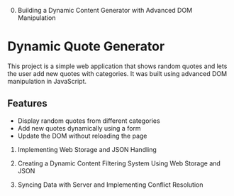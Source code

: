 0. Building a Dynamic Content Generator with Advanced DOM Manipulation

# Dynamic Quote Generator

This project is a simple web application that shows random quotes and lets the user add new quotes with categories. It was built using advanced DOM manipulation in JavaScript.

## Features
- Display random quotes from different categories
- Add new quotes dynamically using a form
- Update the DOM without reloading the page

1. Implementing Web Storage and JSON Handling

2. Creating a Dynamic Content Filtering System Using Web Storage and JSON

3. Syncing Data with Server and Implementing Conflict Resolution
